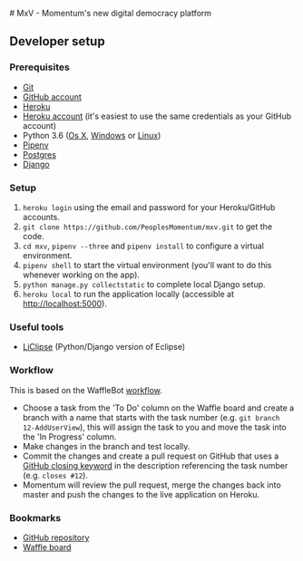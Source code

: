 # MxV - Momentum's new digital democracy platform

## Developer setup

### Prerequisites

- [Git](https://git-scm.com/book/en/v2/Getting-Started-Installing-Git)
- [GitHub account](https://github.com/join)
- [Heroku](https://devcenter.heroku.com/articles/heroku-cli)
- [Heroku account](https://signup.heroku.com/signup/dc) (it's easiest to use the same credentials as your GitHub account)
- Python 3.6 ([Os X](http://docs.python-guide.org/en/latest/starting/install3/osx/), [Windows](http://docs.python-guide.org/en/latest/starting/install3/win/) or [Linux](http://docs.python-guide.org/en/latest/starting/install3/linux/))
- [Pipenv](http://docs.python-guide.org/en/latest/dev/virtualenvs/)
- [Postgres](https://devcenter.heroku.com/articles/heroku-postgresql#local-setup)
- [Django](https://docs.djangoproject.com/en/1.11/topics/install/)

### Setup
1. `heroku login` using the email and password for your Heroku/GitHub accounts.
2. `git clone https://github.com/PeoplesMomentum/mxv.git` to get the code.
3. `cd mxv`, `pipenv --three` and `pipenv install` to configure a virtual environment.
4. `pipenv shell` to start the virtual environment (you'll want to do this whenever working on the app).
5. `python manage.py collectstatic` to complete local Django setup.
6. `heroku local` to run the application locally (accessible at [http://localhost:5000](http://localhost:5000)).

### Useful tools

- [LiClipse](http://www.liclipse.com/download.html) (Python/Django version of Eclipse)

### Workflow
This is based on the WaffleBot [workflow](https://help.waffle.io/wafflebot-basics/getting-started-with-the-wafflebot/how-to-use-wafflebot).

- Choose a task from the 'To Do' column on the Waffle board and create a branch with a name that starts with the task number (e.g. `git branch 12-AddUserView`), this will assign the task to you and move the task into the 'In Progress' column.
- Make changes in the branch and test locally.
- Commit the changes and create a pull request on GitHub that uses a [GitHub closing keyword](https://help.github.com/articles/closing-issues-via-commit-messages/) in the description referencing the task number (e.g. `closes #12`).
- Momentum will review the pull request, merge the changes back into master and push the changes to the live application on Heroku.

### Bookmarks

- [GitHub repository](https://github.com/PeoplesMomentum/mxv)
- [Waffle board](https://waffle.io/PeoplesMomentum/mxv)
